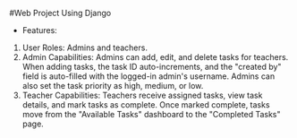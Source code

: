 #Web Project Using Django 
-	Features:
1.	User Roles: Admins and teachers.
2.	Admin Capabilities: Admins can add, edit, and delete tasks for teachers. When adding tasks, the task ID auto-increments, and the "created by" field is auto-filled with the logged-in admin's username. Admins can also set the task priority as high, medium, or low.
3.	Teacher Capabilities: Teachers receive assigned tasks, view task details, and mark tasks as complete. Once marked complete, tasks move from the "Available Tasks" dashboard to the "Completed Tasks" page.
